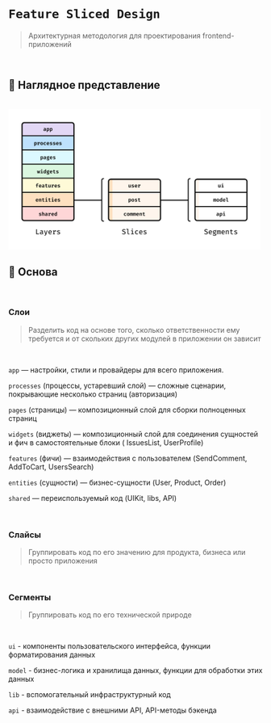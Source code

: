 # `Feature Sliced Design`
> Архитектурная методология для проектирования frontend-приложений

<br>

## 🚩 Наглядное представление

<br>

<img src="./pages/img/1.jpg" style="width: 500px">

<br>

## 🚩 Основа

<br>

### Слои
> Разделить код на основе того, сколько ответственности ему требуется и от скольких других модулей в приложении он зависит

<br>

`app` — настройки, стили и провайдеры для всего приложения.

`processes` (процессы, устаревший слой) — сложные сценарии, покрывающие несколько страниц (авторизация)

`pages` (страницы) — композиционный слой для сборки полноценных страниц

`widgets` (виджеты) — композиционный слой для соединения сущностей и фич в самостоятельные блоки ( IssuesList, UserProfile)

`features` (фичи) — взаимодействия с пользователем (SendComment, AddToCart, UsersSearch)

`entities` (сущности) — бизнес-сущности (User, Product, Order)

`shared` — переиспользуемый код (UIKit, libs, API)


<br>

### Слайсы
> Группировать код по его значению для продукта, бизнеса или просто приложения

<br>

### Сегменты
> Группировать код по его технической природе

<br>

`ui` - компоненты пользовательского интерфейса, функции форматирования данных

`model` - бизнес-логика и хранилища данных, функции для обработки этих данных

`lib` - вспомогательный инфраструктурный код

`api` - взаимодействие с внешними API, API-методы бэкенда


